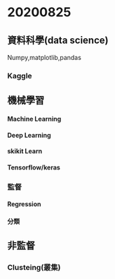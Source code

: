 # 20200825

## 資料科學(data science)

Numpy,matplotlib,pandas

### Kaggle

## 機械學習
#### Machine Learning
#### Deep Learning
#### skikit Learn
#### Tensorflow/keras

### 監督
#### Regression
#### 分類

## 非監督
### Clusteing(叢集)
